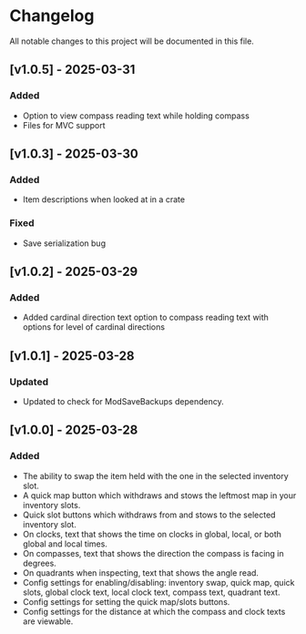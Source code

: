 # Changelog

All notable changes to this project will be documented in this file.

## [v1.0.5] - 2025-03-31

### Added

- Option to view compass reading text while holding compass
- Files for MVC support

## [v1.0.3] - 2025-03-30

### Added

- Item descriptions when looked at in a crate

### Fixed

- Save serialization bug

## [v1.0.2] - 2025-03-29

### Added

- Added cardinal direction text option to compass reading text with options for level of cardinal directions

## [v1.0.1] - 2025-03-28

### Updated

- Updated to check for ModSaveBackups dependency.

## [v1.0.0] - 2025-03-28

### Added

- The ability to swap the item held with the one in the selected inventory slot.
- A quick map button which withdraws and stows the leftmost map in your inventory slots.
- Quick slot buttons which withdraws from and stows to the selected inventory slot.
- On clocks, text that shows the time on clocks in global, local, or both global and local times.
- On compasses, text that shows the direction the compass is facing in degrees.
- On quadrants when inspecting, text that shows the angle read.
- Config settings for enabling/disabling: inventory swap, quick map, quick slots, global clock text, local clock text, compass text, quadrant text.
- Config settings for setting the quick map/slots buttons.
- Config settings for the distance at which the compass and clock texts are viewable.
